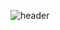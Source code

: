 ![header](https://capsule-render.vercel.app/api?type=waving&height=200&color=0:ADD8E6,100:F8B9D4&fontColor=4B4B4B&section=header&text=Welcome!-nl-&desc=NaHyeon's+GitHub&descSize=35&fontSize=45)

<!--
**NAHYEON0713/NAHYEON0713** is a ✨ _special_ ✨ repository because its `README.md` (this file) appears on your GitHub profile.

Here are some ideas to get you started:

- 🔭 I’m currently working on ...
- 🌱 I’m currently learning ...
- 👯 I’m looking to collaborate on ...
- 🤔 I’m looking for help with ...
- 💬 Ask me about ...
- 📫 How to reach me: ...
- 😄 Pronouns: ...
- ⚡ Fun fact: ...
-->
